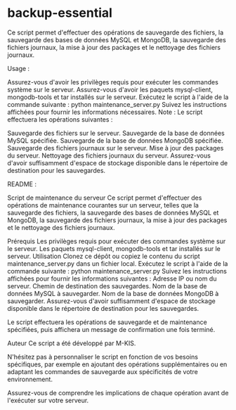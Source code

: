 # backup-essential
Ce script permet d'effectuer des opérations de sauvegarde des fichiers, la sauvegarde des bases de données MySQL et MongoDB, la sauvegarde des fichiers journaux, la mise à jour des packages et le nettoyage des fichiers journaux.

Usage :

Assurez-vous d'avoir les privilèges requis pour exécuter les commandes système sur le serveur.
Assurez-vous d'avoir les paquets mysql-client, mongodb-tools et tar installés sur le serveur.
Exécutez le script à l'aide de la commande suivante : python maintenance_server.py
Suivez les instructions affichées pour fournir les informations nécessaires.
Note : Le script effectuera les opérations suivantes :

Sauvegarde des fichiers sur le serveur.
Sauvegarde de la base de données MySQL spécifiée.
Sauvegarde de la base de données MongoDB spécifiée.
Sauvegarde des fichiers journaux sur le serveur.
Mise à jour des packages du serveur.
Nettoyage des fichiers journaux du serveur.
Assurez-vous d'avoir suffisamment d'espace de stockage disponible dans le répertoire de destination pour les sauvegardes.

README :

Script de maintenance du serveur
Ce script permet d'effectuer des opérations de maintenance courantes sur un serveur, telles que la sauvegarde des fichiers, la sauvegarde des bases de données MySQL et MongoDB, la sauvegarde des fichiers journaux, la mise à jour des packages et le nettoyage des fichiers journaux.

Prérequis
Les privilèges requis pour exécuter des commandes système sur le serveur.
Les paquets mysql-client, mongodb-tools et tar installés sur le serveur.
Utilisation
Clonez ce dépôt ou copiez le contenu du script maintenance_server.py dans un fichier local.
Exécutez le script à l'aide de la commande suivante : python maintenance_server.py
Suivez les instructions affichées pour fournir les informations suivantes :
Adresse IP ou nom du serveur.
Chemin de destination des sauvegardes.
Nom de la base de données MySQL à sauvegarder.
Nom de la base de données MongoDB à sauvegarder.
Assurez-vous d'avoir suffisamment d'espace de stockage disponible dans le répertoire de destination pour les sauvegardes.

Le script effectuera les opérations de sauvegarde et de maintenance spécifiées, puis affichera un message de confirmation une fois terminé.

Auteur
Ce script a été développé par M-KIS.

N'hésitez pas à personnaliser le script en fonction de vos besoins spécifiques, par exemple en ajoutant des opérations supplémentaires ou en adaptant les commandes de sauvegarde aux spécificités de votre environnement.

Assurez-vous de comprendre les implications de chaque opération avant de l'exécuter sur votre serveur.
